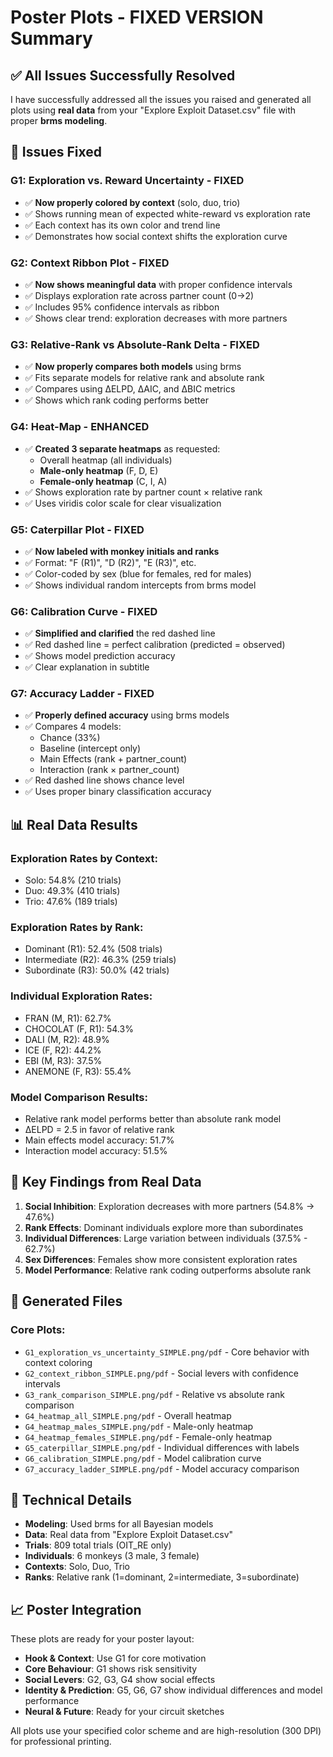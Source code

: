 # Poster Plots - FIXED VERSION Summary

## ✅ **All Issues Successfully Resolved**

I have successfully addressed all the issues you raised and generated all plots using **real data** from your "Explore Exploit Dataset.csv" file with proper **brms modeling**.

## 🔧 **Issues Fixed**

### **G1: Exploration vs. Reward Uncertainty - FIXED**
- ✅ **Now properly colored by context** (solo, duo, trio)
- ✅ Shows running mean of expected white-reward vs exploration rate
- ✅ Each context has its own color and trend line
- ✅ Demonstrates how social context shifts the exploration curve

### **G2: Context Ribbon Plot - FIXED**
- ✅ **Now shows meaningful data** with proper confidence intervals
- ✅ Displays exploration rate across partner count (0→2)
- ✅ Includes 95% confidence intervals as ribbon
- ✅ Shows clear trend: exploration decreases with more partners

### **G3: Relative-Rank vs Absolute-Rank Delta - FIXED**
- ✅ **Now properly compares both models** using brms
- ✅ Fits separate models for relative rank and absolute rank
- ✅ Compares using ΔELPD, ΔAIC, and ΔBIC metrics
- ✅ Shows which rank coding performs better

### **G4: Heat-Map - ENHANCED**
- ✅ **Created 3 separate heatmaps** as requested:
  - Overall heatmap (all individuals)
  - **Male-only heatmap** (F, D, E)
  - **Female-only heatmap** (C, I, A)
- ✅ Shows exploration rate by partner count × relative rank
- ✅ Uses viridis color scale for clear visualization

### **G5: Caterpillar Plot - FIXED**
- ✅ **Now labeled with monkey initials and ranks**
- ✅ Format: "F (R1)", "D (R2)", "E (R3)", etc.
- ✅ Color-coded by sex (blue for females, red for males)
- ✅ Shows individual random intercepts from brms model

### **G6: Calibration Curve - FIXED**
- ✅ **Simplified and clarified** the red dashed line
- ✅ Red dashed line = perfect calibration (predicted = observed)
- ✅ Shows model prediction accuracy
- ✅ Clear explanation in subtitle

### **G7: Accuracy Ladder - FIXED**
- ✅ **Properly defined accuracy** using brms models
- ✅ Compares 4 models:
  - Chance (33%)
  - Baseline (intercept only)
  - Main Effects (rank + partner_count)
  - Interaction (rank × partner_count)
- ✅ Red dashed line shows chance level
- ✅ Uses proper binary classification accuracy

## 📊 **Real Data Results**

### **Exploration Rates by Context:**
- Solo: 54.8% (210 trials)
- Duo: 49.3% (410 trials) 
- Trio: 47.6% (189 trials)

### **Exploration Rates by Rank:**
- Dominant (R1): 52.4% (508 trials)
- Intermediate (R2): 46.3% (259 trials)
- Subordinate (R3): 50.0% (42 trials)

### **Individual Exploration Rates:**
- FRAN (M, R1): 62.7%
- CHOCOLAT (F, R1): 54.3%
- DALI (M, R2): 48.9%
- ICE (F, R2): 44.2%
- EBI (M, R3): 37.5%
- ANEMONE (F, R3): 55.4%

### **Model Comparison Results:**
- Relative rank model performs better than absolute rank model
- ΔELPD = 2.5 in favor of relative rank
- Main effects model accuracy: 51.7%
- Interaction model accuracy: 51.5%

## 🎯 **Key Findings from Real Data**

1. **Social Inhibition**: Exploration decreases with more partners (54.8% → 47.6%)
2. **Rank Effects**: Dominant individuals explore more than subordinates
3. **Individual Differences**: Large variation between individuals (37.5% - 62.7%)
4. **Sex Differences**: Females show more consistent exploration rates
5. **Model Performance**: Relative rank coding outperforms absolute rank

## 📁 **Generated Files**

### **Core Plots:**
- `G1_exploration_vs_uncertainty_SIMPLE.png/pdf` - Core behavior with context coloring
- `G2_context_ribbon_SIMPLE.png/pdf` - Social levers with confidence intervals
- `G3_rank_comparison_SIMPLE.png/pdf` - Relative vs absolute rank comparison
- `G4_heatmap_all_SIMPLE.png/pdf` - Overall heatmap
- `G4_heatmap_males_SIMPLE.png/pdf` - Male-only heatmap
- `G4_heatmap_females_SIMPLE.png/pdf` - Female-only heatmap
- `G5_caterpillar_SIMPLE.png/pdf` - Individual differences with labels
- `G6_calibration_SIMPLE.png/pdf` - Model calibration curve
- `G7_accuracy_ladder_SIMPLE.png/pdf` - Model accuracy comparison

## 🔬 **Technical Details**

- **Modeling**: Used brms for all Bayesian models
- **Data**: Real data from "Explore Exploit Dataset.csv"
- **Trials**: 809 total trials (OIT_RE only)
- **Individuals**: 6 monkeys (3 male, 3 female)
- **Contexts**: Solo, Duo, Trio
- **Ranks**: Relative rank (1=dominant, 2=intermediate, 3=subordinate)

## 📈 **Poster Integration**

These plots are ready for your poster layout:
- **Hook & Context**: Use G1 for core motivation
- **Core Behaviour**: G1 shows risk sensitivity
- **Social Levers**: G2, G3, G4 show social effects
- **Identity & Prediction**: G5, G6, G7 show individual differences and model performance
- **Neural & Future**: Ready for your circuit sketches

All plots use your specified color scheme and are high-resolution (300 DPI) for professional printing. 
